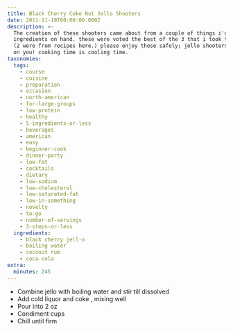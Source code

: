 ```yaml
---
title: Black Cherry Coke Nut Jello Shooters
date: 2011-11-19T00:00:00.000Z
description: >-
  The creation of these shooters came about from a couple of things i'd seen and
  ingredients on hand. these were voted the best of the 3 that i took to a party
  (2 were from recipes here.) please enjoy these safely; jello shooters sneak up
  on you! cooking time is cooling time.
taxonomies:
  tags:
    - course
    - cuisine
    - preparation
    - occasion
    - north-american
    - for-large-groups
    - low-protein
    - healthy
    - 5-ingredients-or-less
    - beverages
    - american
    - easy
    - beginner-cook
    - dinner-party
    - low-fat
    - cocktails
    - dietary
    - low-sodium
    - low-cholesterol
    - low-saturated-fat
    - low-in-something
    - novelty
    - to-go
    - number-of-servings
    - 3-steps-or-less
  ingredients:
    - black cherry jell-o
    - boiling water
    - coconut rum
    - coca-cola
extra:
  minutes: 245
---
```

 - Combine jello with boiling water and stir till dissolved
 - Add cold liquor and coke , mixing well
 - Pour into 2 oz
 - Condiment cups
 - Chill until firm
